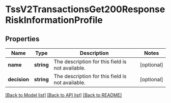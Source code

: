 # TssV2TransactionsGet200ResponseRiskInformationProfile

## Properties
Name | Type | Description | Notes
------------ | ------------- | ------------- | -------------
**name** | **string** | The description for this field is not available. | [optional] 
**decision** | **string** | The description for this field is not available. | [optional] 

[[Back to Model list]](../README.md#documentation-for-models) [[Back to API list]](../README.md#documentation-for-api-endpoints) [[Back to README]](../README.md)


